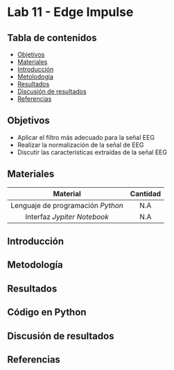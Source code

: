 # Lab 11 - Edge Impulse

## Tabla de contenidos
- [Objetivos](#objetivos)
- [Materiales](#materiales)
- [Introducción](#introducción)
- [Metolodogía](#metodología)
- [Resultados](#resultados)
- [Discusión de resultados](#Discusión-de-resultados)
- [Referencias](#referencias)


##  Objetivos
- Aplicar el filtro más adecuado para la señal EEG
- Realizar la normalización de la señal de EEG
- Discutir las características extraídas de la señal EEG 

## Materiales
| Material | Cantidad |
|:--------------:|:--------------:|
| Lenguaje de programación *Python* | N.A | 
| Interfaz *Jypiter Notebook* | N.A | 

## Introducción


## Metodología


## Resultados


## Código en Python




## Discusión de resultados



## Referencias


